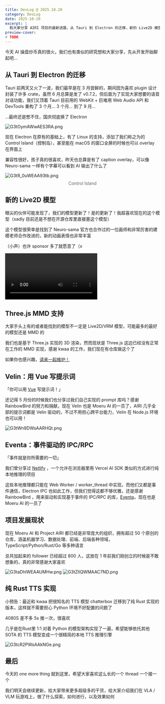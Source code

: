 ```yaml
---
title: DevLog @ 2025.10.20
category: DevLog
date: 2025-10-20
excerpt: |
  和大家分享 AIRI 项目的最新进展，从 Tauri 到 Electron 的迁移，新的 Live2D 模型，以及各种开源项目的更新。
preview-cover:
# TODO
---
```



今天 AI 操盘炒币真的很火，我们也有类似的研究想和大家分享，先从开发开始聊起吧...

## 从 Tauri 到 Electron 的迁移

Tauri 前两天又火了一波，我们最早是在 3 月尝鲜的，期间因为喜欢 plugin 设计封装了许多 crate，虽然 6 月总算是发了 v0.7.2，但后面为了实现大家想要的语音对话功能，我们又顶着 Tauri 目前用的 WebKit + 巨难用 Web Audio API 和 DevTools 重构了 3 个月... 3 个月... 到了 9 月...

...最终还是憋不住，国庆彻底换了 Electron

<img src="./assets/G3tOymAWwAES3RA.png" alt="G3tOymAWwAES3RA.png"/>

现在 Electron 在原有的基础上，有了 Linux 的支持，添加了我们称之为的 Control Island（控制岛），甚至能在 macOS 的窗口全屏的时候也可以 overlay 在界面上

兼容性很好，孩子真的很喜欢，昨天也总算是有了 caption overlay，可以像 Neuro-sama 一样有个字幕可以看到 AI 输出了什么了

<img src="./assets/G3tR_0uWEAA93tb.png" alt="G3tR_0uWEAA93tb.png"/>

<div style="text-align: center; font-size: 0.875rem; color: #666; margin-top: 0.5rem;">
Control Island
</div>



## 新的 Live2D 模型

眼尖的伙伴可能发现了，我们的模型更新了！是的更新了！我超喜欢现在的这个模型（sadly 目前还是不想在开源仓库里直接塞这个模型）

这个模型很荣幸是找到了 Neuro-sama 官方也合作过的一位画师和非常厉害的建模老师合作改进的，新的动画表情也非常丰富 

（小声）也许 sponsor 多了就愿意了（x

<video src="./assets/SaveTwitter.Net_Al4oh9ElvbsS9aF6_(926p).mp4" alt="2025-10-20-15-40-00.mp4" controls></video>

## Three.js MMD 支持

大家手头上有的或者能找到的模型不一定是 Live2D/VRM 模型，可能最多的最好的模型还是 MMD 的

我们也是基于 Three.js 实现的 3D 渲染，然而现状是 Three.js 这边已经没有正常在工作的 MMD 实现，感谢 kwaa 的工作，我们现在有仓库做这个了

如果你也感兴趣，[请来一起维护！](https://github.com/moeru-ai/three-mmd)

## Velin：用 Vue 写提示词

「你可以用 [Vue](https://velin-dev.netlify.app/#/) 写提示词！」

还记得 5 月份的时候我们也分享过我们自己实现的 prompt 库吗？感谢 RainbowBird 的努力和捐献，现在 Velin 也是 Moeru AI 的一员了，AIRI 几乎全部的提示词都是 Velin 驱动的，不过不用担心跨平台能力，Velin 在 Node.js 环境也可以用！

<img src="./assets/G3tWn9DWsAARHQt.png" alt="G3tWn9DWsAARHQt.png"/>

## Eventa：事件驱动的 IPC/RPC

「事件就是你所需要的一切」

我们曾分享过 [Netlify](https://velin-dev.netlify.app/#/) ，一个允许在浏览器里用 Vercel AI SDK 类似的方式进行纯本地推理的项目

这些本地推理都只能在 Web Worker / worker_thread 中实现，而他们又都是事件通信，Electron IPC 也如此工作，但我们觉得这都不够优雅，还是感谢 RainbowBird ，用来驱动和实现基于事件的 IPC/RPC 的库，[Eventa](https://github.com/moeru-ai/eventa)，现在也是 Moeru AI 的一员了



## 项目发展现状

现在 Moeru AI 和 Project AIRI 都已经是非常庞大的组织，拥有超过 50 个原创的仓库，涵盖机器学习、数据处理、前端、后端各种领域，TypeScript/Python/Rust/Go 等多种语言

总共加起来的 follower 已经超过 800 人，这放在 1 年前我们刚创立的时候是不敢想象的，真的非常感谢大家喜欢

<img src="./assets/G3taDhlWEAAUMHw.png" alt="G3taDhlWEAAUMHw.png"/>
<img src="./assets/G3tZllQWMAAC7ND.png" alt="G3tZllQWMAAC7ND.png"/>

## 纯 Rust TTS 实现

小预告：最近和 kwaa 把很知名的 TTS 模型 chatterbox 迁移到了纯 Rust 实现的版本，这样就不需要担心 Python 环境不好配置的问题了

4080S 差不多 5s 推一次，很喜欢

几乎是在Rust里 1:1 对着 Python 的模型架构实现了一遍，希望能够依托其他 SOTA 的 TTS 模型变成一个很精简的本地 TTS 推理引擎

<img src="./assets/G3tcR2PWsAAkNGe.png" alt="G3tcR2PWsAAkNGe.png"/>

## 最后

今天的 one more thing 就到这里，希望大家喜欢这么长的一个 thread 一个接一个

我们明天会继续更新，给大家带来更多超级多的干货，给大家介绍我们在 VLA / VLM 玩游戏上，做了什么探索，如何进行，以及效果如何
